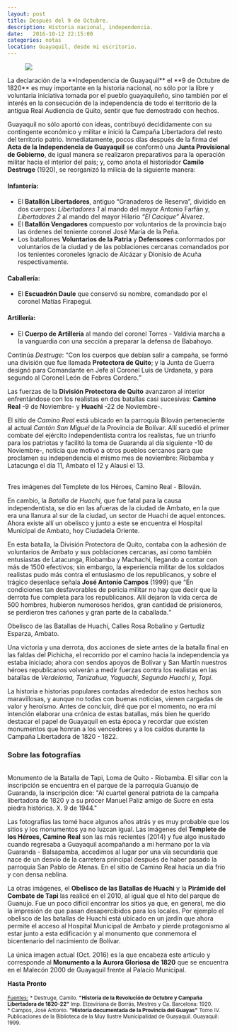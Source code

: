 ```yaml
---
layout: post
title: Después del 9 de Octubre.
description: Historia nacional, independencia.
date:   2016-10-12 22:15:00
categories: notas
location: Guayaquil, desde mi escritorio.
---
```


<figure><img src="/assets/aurora.jpg"/></figure>La declaración de la **Independencia de Guayaquil** el **9 de Octubre de 1820** es muy importante en la historia nacional, no sólo por la libre y voluntaria iniciativa tomada por el pueblo guayaquileño, sino también por el interés en la consecución de la independencia de todo el territorio de la antigua Real Audiencia de Quito, sentir que fue demostrado con hechos.

Guayaquil no sólo aportó con ideas, contribuyó decididamente con su contingente económico y militar e inició la Campaña Libertadora del resto del territorio patrio. Inmediatamente, pocos días después de la firma del **Acta de la Independencia de Guayaquil** se conformó una **Junta Provisional de Gobierno**, de igual manera se realizaron preparativos para la operación militar hacia el interior del país; y, como anota el historiador **Camilo Destruge** (1920), se reorganizó la milicia de la siguiente manera:

#### Infantería:
- El **Batallón Libertadores**, antiguo “Granaderos de Reserva”, dividido en dos cuerpos: *Libertadores 1* al mando del mayor Antonio Farfán y, *Libertadores 2* al mando del mayor Hilario *“El Cacique”* Álvarez.
- El **Batallón Vengadores** compuesto por voluntarios de la provincia bajo las órdenes del teniente coronel José María de la Peña.
- Los batallones **Voluntarios de la Patria** y **Defensores** conformados por voluntarios de la ciudad y de las poblaciones cercanas comandados por los tenientes coroneles Ignacio de Alcázar y Dionisio de Acuña respectivamente.

#### Caballería:
- El **Escuadrón Daule** que conservó su nombre, comandado por el coronel Matías Firapegui.

#### Artillería:
- El **Cuerpo de Artillería** al mando del coronel Torres - Valdivia marcha a la vanguardia con una sección a preparar la defensa de Babahoyo.

Continúa *Destruge*: <q>Con los cuerpos que debían salir a campaña, se formó una división que fue llamada **Protectora de Quito**; y la Junta de Guerra designó para Comandante en Jefe al Coronel Luis de Urdaneta, y para segundo al Coronel León de Febres Cordero.</q>

Las fuerzas de la **División Protectora de Quito** avanzaron al interior enfrentándose con los realistas en dos batallas casi sucesivas: **Camino Real** -9 de Noviembre- y **Huachi** -22 de Noviembre-.

El sitio de *Camino Real* está ubicado en la parroquia Bilován perteneciente al actual *Cantón San Miguel* de la Provincia de Bolívar. Allí sucedió el primer combate del ejército independentista contra los realistas, fue un triunfo para los patriotas y facilitó la toma de Guaranda al día siguiente -10 de Noviembre-, noticia que motivó a otros pueblos cercanos para que proclamen su independencia el mismo mes de noviembre: Riobamba y Latacunga el día 11, Ambato el 12 y Alausí el 13.

<section class="fluido">
				<div class="gallery">
				<a href="/assets/real.jpg" title="" data-fluidbox class="col-1"><img src="/assets/real.jpg" alt="" title="" /></a>
				<a href="/assets/real_1.jpg" title="" data-fluidbox class="col-2"><img src="/assets/real_1.jpg" alt="" title="" /></a>
				<a href="/assets/real_2.jpg" title="" data-fluidbox class="col-2"><img src="/assets/real_2.jpg" alt="" title="" /></a>
				<figcaption>Tres imágenes del Templete de los Héroes, Camino Real - Bilován. </figcaption>
				</div>
</section>

En cambio, la *Batalla de Huachi*, que fue fatal para la causa independentista, se dio en las afueras de la ciudad de Ambato, en la que era una llanura al sur de la ciudad, un sector de Huachi de aquel entonces. Ahora existe allí un obelisco y junto a este se encuentra el Hospital Municipal de Ambato, hoy Ciudadela Oriente.

En esta batalla, la División Protectora de Quito, contaba con la adhesión de voluntarios de Ambato y sus poblaciones cercanas, así como también entusiastas de Latacunga, Riobamba y Machachi, llegando a contar con más de 1500 efectivos; sin embargo, la experiencia militar de los soldados realistas pudo más contra el entusiasmo de los republicanos, y sobre el trágico desenlace señala **José Antonio Campos** (1999) que <q>En condiciones tan desfavorables de pericia militar no hay que decir que la derrota fue completa para los republicanos. Allí dejaron la vida cerca de 500 hombres, hubieron numerosos heridos, gran cantidad de prisioneros, se perdieron tres cañones y gran parte de la caballada.</q>

<section class="fluido">
				<div class="gallery">
				<a href="/assets/huachi.jpg" title="" data-fluidbox class="col-1"><img src="/assets/huachi.jpg" alt="" title="" /></a>
				<figcaption>Obelisco de las Batallas de Huachi, Calles Rosa Robalino y Gertudiz Esparza, Ambato.</figcaption>
				</div>
</section>

Una victoria y una derrota, dos acciones de siete antes de la batalla final en las faldas del Pichicha, el recorrido por el camino hacia la independencia ya estaba iniciado; ahora con sendos apoyos de Bolívar y San Martín nuestros héroes republicanos volverán a medir fuerzas contra los realistas en las batallas de *Verdeloma, Tanizahua, Yaguachi, Segundo Huachi y, Tapi*.

La historia e historias populares contadas alrededor de estos hechos son maravillosas, y aunque no todas con buenas noticias,  vienen cargadas de valor y heroísmo. Antes de concluir, diré que por el momento, no era mi intención elaborar una crónica de estas batallas, más bien he querido destacar el papel de Guayaquil en esta época y recordar que existen monumentos que honran a los vencedores y a los caídos durante la Campaña Libertadora de 1820 - 1822.

### Sobre las fotografías

<section class="fluido">
				<div class="gallery">
				<a href="/assets/tapi.jpg" title="" data-fluidbox class="col-1"><img src="/assets/tapi.jpg" alt="" title="" /></a>
				<a href="/assets/tapi_1.jpg" title="" data-fluidbox class="col-2"><img src="/assets/tapi_1.jpg" alt="" title="" /></a>
				<a href="/assets/guanujo.jpg" title="" data-fluidbox class="col-2"><img src="/assets/guanujo.jpg" alt="" title="" /></a>
				<figcaption>Monumento de la Batalla de Tapi, Loma de Quito - Riobamba. El sillar con la inscripción se encuentra en el parque de la parroquia Guanujo de Guaranda, la inscripción dice: "Al cuartel general patriota de la campaña libertadora de 1820 y a su prócer Manuel Paliz amigo de Sucre en esta piedra histórica. X. 9 de 1944."</figcaption>
				</div>
</section>

Las fotografías las tomé hace algunos años atrás y es muy probable que los sitios y los monumentos ya no luzcan igual. Las imágenes del **Templete de los Héroes, Camino Real** son las más recientes (2014) y fue algo inusitado cuando regresaba a Guayaquil acompañando a mi hermano por la vía Guaranda - Balsapamba, accedimos al lugar por una vía secundaria que nace de un desvío de la carretera principal después de haber pasado la parroquia San Pablo de Atenas. En el sitio de Camino Real hacía un día frío y con densa neblina.

La otras imágenes, el **Obelisco de las Batallas de Huachi** y la **Pirámide del Combate de Tapi** las realicé en el 2010, al igual que el hito del parque de Guanujo. Fue un poco difícil encontrar los sitios ya que, en general, me dio la impresión de que pasan desapercibidos para los locales. Por ejemplo el obelisco de las batallas de Huachi está ubicado en un jardín que ahora permite el acceso al Hospital Municipal de Ambato y pierde protagonismo al estar junto a esta edificación y al monumento que conmemora el bicentenario del nacimiento de Bolívar.

La única imagen actual (Oct. 2016) es la que encabeza este artículo y corresponde al **Monumento a la Aurora Gloriosa de 1820** que se encuentra en el Malecón 2000 de Guayaquil frente al Palacio Municipal.

**Hasta Pronto**

<small><u>Fuentes:</u></small>
<small>\* Destruge, Camilo. **"Historia de la Revolución de Octubre y Campaña Libertadora de 1820-22"** Imp. Elzeviriana de Borrás, Mestres y Ca. Barcelona: 1920. <br />\* Campos, José Antonio. **"Historia documentada de la Provincia del Guayas"** Tomo IV. Publicaciones de la Biblioteca de la Muy Ilustre Municipalidad de Guayaquil. Guayaquil: 1999.</small>
